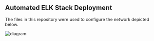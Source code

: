 ## Automated ELK Stack Deployment
The files in this repository were used to configure the network depicted below.

![diagram]("C:\Users\jeffp\Documents\resources\Project-1\Project\README\Images\Cloud_Diagram.png")
